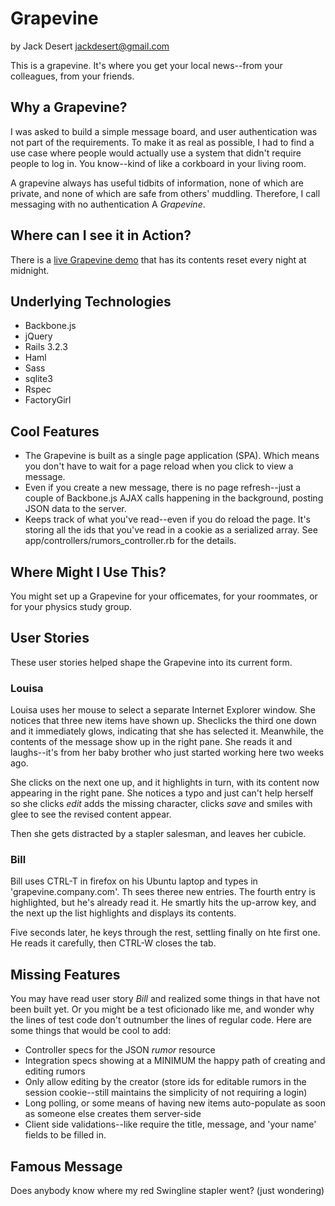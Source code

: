 
Grapevine
=========

by Jack Desert <jackdesert@gmail.com>

This is a grapevine. It's where you get your local news--from your colleagues, from your friends.


Why a Grapevine?
----------------

I was asked to build a simple message board, and user authentication was not part of the requirements. To make it as real as possible, I had to find a use case where people would actually use a system that didn't require people to log in. You know--kind of like a corkboard in your living room. 

A grapevine always has useful tidbits of information, none of which are private, and none of which are safe from others' muddling. Therefore, I call messaging with no authentication A *Grapevine*.

Where can I see it in Action?
-----------------------------

There is a [live Grapevine demo](http://grapevine.jackdesert.com) that has its contents reset every night at midnight.

Underlying Technologies
-----------------------

* Backbone.js
* jQuery
* Rails 3.2.3
* Haml
* Sass
* sqlite3
* Rspec
* FactoryGirl

Cool Features
-------------

* The Grapevine is built as a single page application (SPA). Which means you don't have to wait for a page reload when you click to view a message.
* Even if you create a new message, there is no page refresh--just a couple of Backbone.js AJAX calls happening in the background, posting JSON data to the server.
* Keeps track of what you've read--even if you do reload the page. It's storing all the ids that you've read in a cookie as a serialized array. See app/controllers/rumors_controller.rb for the details.

Where Might I Use This?
-----------------------

You might set up a Grapevine for your officemates, for your roommates, or for your physics study group.


User Stories
------------

These user stories helped shape the Grapevine into its current form.

### Louisa

Louisa uses her mouse to select a separate Internet Explorer window. She notices that three new items have shown up. Sheclicks the third one down and it immediately glows, indicating that she has selected it. Meanwhile, the contents of the message show up in the right pane. She reads it and laughs--it's from her baby brother who just started working here two weeks ago. 

She clicks on the next one  up, and it highlights in turn, with its content now appearing in the right pane. She notices a typo and just can't help herself so she clicks *edit* adds the missing character, clicks *save* and smiles with glee to see the revised content appear. 

Then she gets distracted by a stapler salesman, and leaves her cubicle.

### Bill

Bill uses CTRL-T in firefox on his Ubuntu laptop and types in 'grapevine.company.com'. Th sees theree new entries. The fourth entry is highlighted, but he's already read it. He smartly hits the up-arrow key, and the next up the list highlights and displays its contents. 

Five seconds later, he keys through the rest, settling finally on hte first one. He reads it carefully, then CTRL-W closes the tab.

Missing Features
----------------

You may have read user story *Bill* and realized some things in that have not been built yet. Or you might be a test oficionado like me, and wonder why the lines of test code don't outnumber the lines of regular code. Here are some things that would be cool to add:

* Controller specs for the JSON *rumor* resource
* Integration specs showing at a MINIMUM the happy path of creating and editing rumors
* Only allow editing by the creator (store ids for editable rumors in the session cookie--still maintains the simplicity of not requiring a login)
* Long polling, or some means of having new items auto-populate as soon as someone else creates them server-side
* Client side validations--like require the title, message, and 'your name' fields to be filled in.

Famous Message
--------------

Does anybody know where my red Swingline stapler went? 
(just wondering)



